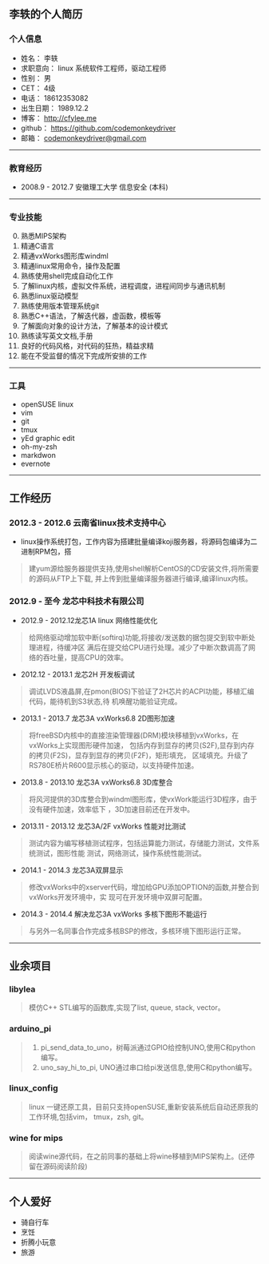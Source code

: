 ## 李轶的个人简历 ##

### 个人信息 ###

* 姓名：        李轶
* 求职意向：    linux 系统软件工程师，驱动工程师
* 性别：        男
* CET：         4级
* 电话：        18612353082
* 出生日期：    1989.12.2
* 博客：        http://cfylee.me
* github：      https://github.com/codemonkeydriver
* 邮箱：        codemonkeydriver@gmail.com
-------------------

### 教育经历 ###

* 2008.9 - 2012.7 安徽理工大学 信息安全 (本科)
-------------------

### 专业技能 ###

0.  熟悉MIPS架构
1.  精通C语言
2.  精通vxWorks图形库windml
3.  精通linux常用命令，操作及配置
4.  熟练使用shell完成自动化工作
5.  了解linux内核，虚拟文件系统，进程调度，进程间同步与通讯机制
6.  熟悉linux驱动模型
7.  熟练使用版本管理系统git
8.  熟悉C++语法，了解迭代器，虚函数，模板等
9.  了解面向对象的设计方法，了解基本的设计模式
10. 熟练读写英文文档,手册
11. 良好的代码风格，对代码的狂热，精益求精
12. 能在不受监督的情况下完成所安排的工作
-------------------

### 工具 ###

* openSUSE linux
* vim
* git
* tmux
* yEd graphic edit
* oh-my-zsh
* markdwon
* evernote
-------------------


## 工作经历 ##

### 2012.3 - 2012.6 云南省linux技术支持中心 ###

* linux操作系统打包，工作内容为搭建批量编译koji服务器，将源码包编译为二进制RPM包，搭

> 建yum源给服务器提供支持,使用shell解析CentOS的CD安装文件,将所需要的源码从FTP上下载,
> 并上传到批量编译服务器进行编译,编译linux内核。

### 2012.9 - 至今 龙芯中科技术有限公司 ###

* 2012.9 - 2012.12龙芯1A linux 网络性能优化

> 给网络驱动增加软中断(softirq)功能,将接收/发送数的据包提交到软中断处理进程，待缓冲区
> 满后在提交给CPU进行处理。减少了中断次数调高了网络的吞吐量，提高CPU的效率。

* 2012.12 - 2013.1 龙芯2H 开发板调试

> 调试LVDS液晶屏,在pmon(BIOS)下验证了2H芯片的ACPI功能，移植汇编代码，能待机到S3状态,待
> 机唤醒功能验证完成。

* 2013.1 - 2013.7 龙芯3A vxWorks6.8 2D图形加速

> 将freeBSD内核中的直接渲染管理器(DRM)模块移植到vxWorks，在vxWorks上实现图形硬件加速，
> 包括内存到显存的拷贝(S2F),显存到内存的拷贝(F2S)，显存到显存的拷贝(F2F)，矩形填充，
> 区域填充。升级了RS780E桥片R600显示核心的驱动，以支持硬件加速。

* 2013.8 - 2013.10 龙芯3A vxWorks6.8 3D库整合

> 将风河提供的3D库整合到windml图形库，使vxWork能运行3D程序，由于没有硬件加速，效率低下
> ，3D加速目前还在开发中。

* 2013.11 - 2013.12 龙芯3A/2F vxWorks 性能对比测试

> 测试内容为编写移植测试程序，包括运算能力测试，存储能力测试，文件系统测试，图形性能
> 测试，网络测试，操作系统性能测试。

* 2014.1 - 2014.3 龙芯3A双屏显示

> 修改vxWorks中的xserver代码，增加给GPU添加OPTION的函数,并整合到vxWorks开发环境中，实
> 现可在开发环境中双屏可配置。

* 2014.3 - 2014.4 解决龙芯3A vxWorks 多核下图形不能运行

> 与另外一名同事合作完成多核BSP的修改，多核环境下图形运行正常。
-------------------

## 业余项目 ##

### libylea ###

>模仿C++ STL编写的函数库,实现了list, queue, stack, vector。

### arduino_pi ###

>1. pi_send_data_to_uno，树莓派通过GPIO给控制UNO,使用C和python编写。
>2. uno_say_hi_to_pi, UNO通过串口给pi发送信息,使用C和python编写。

### linux_config ###

>linux 一键还原工具，目前只支持openSUSE,重新安装系统后自动还原我的工作环境,包括vim，
>tmux，zsh, git。

### wine for mips ###

>阅读wine源代码，在之前同事的基础上将wine移植到MIPS架构上。(还停留在源码阅读阶段)
-------------------

## 个人爱好 ##

* 骑自行车
* 烹饪
* 折腾小玩意
* 旅游
